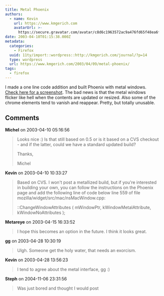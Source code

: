 ```yaml
---
title: Metal Phoenix
authors:
  - name: Kevin
    url: https://www.kmgerich.com
    avatarUrl: >-
      https://secure.gravatar.com/avatar/c8d6c1963572ac9a476fd65f48ea6f3a1741d7ed3b6520563cf90cb984419f86?s=96&d=mm&r=g
date: 2003-04-10T01:15:38.000Z
metadata:
  categories:
    - Firefox
  uuid: 11ty/import::wordpress::http://kmgerich.com/journal/?p=14
  type: wordpress
  url: https://www.kmgerich.com/2003/04/09/metal-phoenix/
tags:
  - firefox
---
```

I made a one line code addition and built Phoenix with metal windows. [Check here for a screenshot](http://kmgerich.com/archive/images/metal_phoenix.html). The bad news is that the metal windows flicker like hell when the contents are updated or resized. Also some of the chrome elements tend to vanish and reappear. Pretty, but totally unusable.

## Comments

**Michel** on 2003-04-10 05:16:56
> Looks nice :) Is that still based on 0.5 or is it based on a CVS checkout - and if the latter, could we have a standard updated build?
> 
> Thanks,
> 
> Michel

**Kevin** on 2003-04-10 10:33:27
> Based on CVS. I won't post a metallized build, but if you're interested in building your own, you can follow the instructions on the Phoenix page and add the following line of code below line 559 of file mozilla/widget/src/mac/nsMacWindow.cpp:
> 
> ::ChangeWindowAttributes ( mWindowPtr, kWindowMetalAttribute, kWindowNoAttributes );

**Metareye** on 2003-04-15 16:33:52
> I hope this becomes an option in the future. I think it looks great.

**gg** on 2003-04-28 10:30:19
> Ulgh. Someone get the holy water, that needs an exorcism.

**Kevin** on 2003-04-28 13:56:23
> I tend to agree about the metal interface, gg :)

**Steph** on 2004-11-06 23:31:56
> Was just bored and thought I would post
> 
